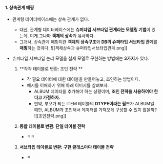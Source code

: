 
#### 1. 상속관계 매핑

- 관계형 데이터베이스에는 상속 관계가 없다.
	- 대신, 관계형 데이터베이스에는 **슈퍼타입 서브타입 관계라는 모델링 기법**이 있는데, 이게 그나마 **객체의 상속**과 유사하다.
	- 그래서, 상속관계 매핑이란 **객체의 상속구조**와 **DB의 슈퍼타입 서브타입 관계**를 **매핑**하는 것이다.
![[객체상속과 슈퍼타입서브타입관계.png]]

- 슈퍼타입 서브타입 논리 모델을 실제 모델로 구현하는 방법에는 **3가지**가 있다.
	1. **각각 테이블로 변환: 조인 전략 **
		- 각 필요 데이터에 대한 테이블을 만들어놓고, 조인하는 방법이다.
		- 예시를 이해하기 위해 아래 이미지를 살펴보자. 
			- ALBUM 데이터를 추가해야 하는 상황이며, **조인 전략을 사용하여야 한다고 가정하자.**
			- 만약, 부모가 되는 ITEM 테이블의 **DTYPE이라는 필드**가 ALBUM일 때만, ALBUM과 조인해서 데이터를 가져오게 구성할 수 있지 않을까?
	![[조인전략.png]]
	2. **통합 테이블로 변환: 단일 테이블 전략**
		- ㅋㅋ
	   
	3. **서브타입 테이블로 변환: 구현 클래스마다 테이블 전략**
		- ㅋ
